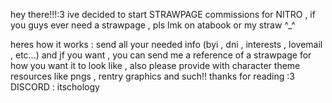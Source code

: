 hey there!!!:3 ive decided to start STRAWPAGE commissions for NITRO , if you guys ever need a strawpage , pls lmk on atabook or my straw ^_^ 

heres how it works : send all your needed info (byi , dni , interests , lovemail , etc...) and jf you want , you can send me a reference of a strawpage for how you want it to look like , also please provide with character theme resources like pngs , rentry graphics and such!!
thanks for reading :3
DISCORD : itschology
